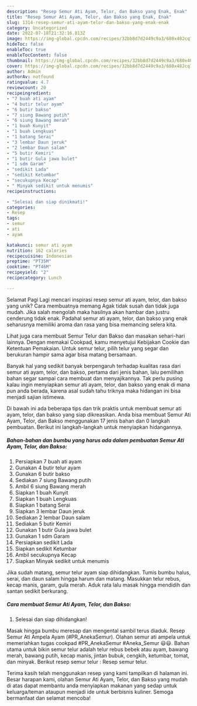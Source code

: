 ```yaml
---
description: "Resep Semur Ati Ayam, Telor, dan Bakso yang Enak, Enak"
title: "Resep Semur Ati Ayam, Telor, dan Bakso yang Enak, Enak"
slug: 1314-resep-semur-ati-ayam-telor-dan-bakso-yang-enak-enak
category: Uncategorized
date: 2022-07-18T21:32:16.813Z
image: https://img-global.cpcdn.com/recipes/32bb8d7d2449c9a3/680x482cq70/semur-ati-ayam-telor-dan-bakso-foto-resep-utama.jpg
hideToc: false
enableToc: true
enableTocContent: false
thumbnail: https://img-global.cpcdn.com/recipes/32bb8d7d2449c9a3/680x482cq70/semur-ati-ayam-telor-dan-bakso-foto-resep-utama.jpg
cover: https://img-global.cpcdn.com/recipes/32bb8d7d2449c9a3/680x482cq70/semur-ati-ayam-telor-dan-bakso-foto-resep-utama.jpg
author: Admin
authorAv: notfound
ratingvalue: 4.7
reviewcount: 20
recipeingredient:
- "7 buah ati ayam"
- "4 butir telur ayam"
- "6 butir bakso"
- "7 siung Bawang putih"
- "6 siung Bawang merah"
- "1 buah Kunyit"
- "1 buah Lengkuas"
- "1 batang Serai"
- "3 lembar Daun jeruk"
- "2 lembar Daun salam"
- "5 butir Kemiri"
- "1 butir Gula jawa bulet"
- "1 sdm Garam"
- "sedikit Lada"
- "sedikit Ketumbar"
- "secukupnya Kecap"
- " Minyak sedikit untuk menumis"
recipeinstructions:

- "Selesai dan siap dinikmati!"
categories:
- Resep
tags:
- semur
- ati
- ayam

katakunci: semur ati ayam 
nutrition: 162 calories
recipecuisine: Indonesian
preptime: "PT35M"
cooktime: "PT46M"
recipeyield: "2"
recipecategory: Lunch

---
```



Selamat Pagi Lagi mencari inspirasi resep semur ati ayam, telor, dan bakso yang unik? Cara membuatnya memang Agak tidak susah dan tidak juga mudah. Jika salah mengolah maka hasilnya akan hambar dan justru cenderung tidak enak. Padahal semur ati ayam, telor, dan bakso yang enak seharusnya memiliki aroma dan rasa yang bisa memancing selera kita.


Lihat juga cara membuat Semur Telur dan Bakso dan masakan sehari-hari lainnya. Dengan memakai Cookpad, kamu menyetujui Kebijakan Cookie dan Ketentuan Pemakaian. Untuk semur telur, pilih telur yang segar dan berukuran hampir sama agar bisa matang bersamaan.

Banyak hal yang sedikit banyak berpengaruh terhadap kualitas rasa dari semur ati ayam, telor, dan bakso, pertama dari jenis bahan, lalu pemilihan bahan segar sampai cara membuat dan menyajikannya. Tak perlu pusing kalau ingin menyiapkan semur ati ayam, telor, dan bakso yang enak di mana pun anda berada, karena asal sudah tahu triknya maka hidangan ini bisa menjadi sajian istimewa.


Di bawah ini ada beberapa tips dan trik praktis untuk membuat semur ati ayam, telor, dan bakso yang siap dikreasikan. Anda bisa membuat Semur Ati Ayam, Telor, dan Bakso menggunakan 17 jenis bahan dan 0 langkah pembuatan. Berikut ini langkah-langkah untuk menyiapkan hidangannya.

<!--inarticleads1-->

##### Bahan-bahan dan bumbu yang harus ada dalam pembuatan Semur Ati Ayam, Telor, dan Bakso:

1. Persiapkan 7 buah ati ayam
1. Gunakan 4 butir telur ayam
1. Gunakan 6 butir bakso
1. Sediakan 7 siung Bawang putih
1. Ambil 6 siung Bawang merah
1. Siapkan 1 buah Kunyit
1. Siapkan 1 buah Lengkuas
1. Siapkan 1 batang Serai
1. Siapkan 3 lembar Daun jeruk
1. Sediakan 2 lembar Daun salam
1. Sediakan 5 butir Kemiri
1. Gunakan 1 butir Gula jawa bulet
1. Gunakan 1 sdm Garam
1. Persiapkan sedikit Lada
1. Siapkan sedikit Ketumbar
1. Ambil secukupnya Kecap
1. Siapkan  Minyak sedikit untuk menumis


Jika sudah matang, semur telur ayam siap dihidangkan. Tumis bumbu halus, serai, dan daun salam hingga harum dan matang. Masukkan telur rebus, kecap manis, garam, gula merah. Aduk rata lalu masak hingga mendidih dan santan sedikit berkurang. 

<!--inarticleads2-->

##### Cara membuat Semur Ati Ayam, Telor, dan Bakso:


1. Selesai dan siap dihidangkan!

Masak hingga bumbu meresap dan mengental sambil terus diaduk. Resep Semur Ati Ampela Ayam (#PR_AnekaSemur). Olahan semur ati ampela untuk memeriahkan tugas cookpad #PR_AnekaSemur #Aneka_Semur 😃😃. Bahan utama untuk bikin semur telur adalah telur rebus bebek atau ayam, bawang merah, bawang putih, kecap manis, jintan bubuk, cengkih, ketumbar, tomat, dan minyak. Berikut resep semur telur : Resep semur telur. 

Terima kasih telah menggunakan resep yang kami tampilkan di halaman ini. Besar harapan kami, olahan Semur Ati Ayam, Telor, dan Bakso yang mudah di atas dapat membantu anda menyiapkan makanan yang sedap untuk keluarga/teman ataupun menjadi ide untuk berbisnis kuliner. Semoga bermanfaat dan selamat mencoba!
